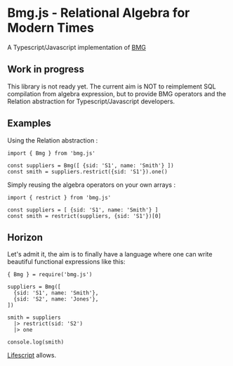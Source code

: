 # Bmg.js - Relational Algebra for Modern Times

A Typescript/Javascript implementation of [BMG](https://www.relational-algebra.dev/)

## Work in progress

This library is not ready yet. The current aim is NOT to reimplement SQL compilation
from algebra expression, but to provide BMG operators and the Relation abstraction
for Typescript/Javascript developers.

## Examples

Using the Relation abstraction :

```
import { Bmg } from 'bmg.js'

const suppliers = Bmg([ {sid: 'S1', name: 'Smith'} ])
const smith = suppliers.restrict({sid: 'S1'}).one()
```

Simply reusing the algebra operators on your own arrays :

```
import { restrict } from 'bmg.js'

const suppliers = [ {sid: 'S1', name: 'Smith'} ]
const smith = restrict(suppliers, {sid: 'S1'})[0]
```

## Horizon

Let's admit it, the aim is to finally have a language where one can write beautiful
functional expressions like this:

```
{ Bmg } = require('bmg.js')

suppliers = Bmg([
  {sid: 'S1', name: 'Smith'},
  {sid: 'S2', name: 'Jones'},
])

smith = suppliers
  |> restrict(sid: 'S2')
  |> one

console.log(smith)
```

[Lifescript](https://livescript.net) allows.
